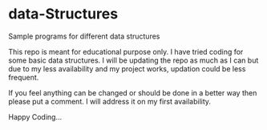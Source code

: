 # data-Structures
Sample programs for different data structures

This repo is meant for educational purpose only. I have tried coding for some basic data structures.
I will be updating the repo as much as I can but due to my less availability and my project works, updation could be less frequent.

If you feel anything can be changed or should be done in a better way then please put a comment. I will address it on my first availability.

Happy Coding...
